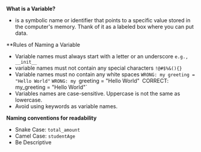 **What is a Variable?**
- is a symbolic name or identifier that points to a specific value stored in the computer's memory. Thank of it as a labeled box where you can put data.

**Rules of Naming a Variable
- Variable names must always start with a letter or an underscore 
	`e.g., __init__`
- variable names must not contain any special characters
	`!@#$%&(){}`
- Variable names must no contain any white spaces
	`WRONG: my greeting = "Hello World"`
	`WRONG: my
		`greeting = "Hello World"`
	`CORRECT: my_greeting = "Hello World"`
- Variables names are case-sensitive. Uppercase is not the same as lowercase.
- Avoid using keywords as variable names.

**Naming conventions for readability**
- Snake Case: `total_amount`
- Camel Case: `studentAge`
- Be Descriptive